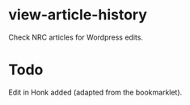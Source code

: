 # view-article-history
Check NRC articles for Wordpress edits.

# Todo
Edit in Honk added (adapted from the bookmarklet).
